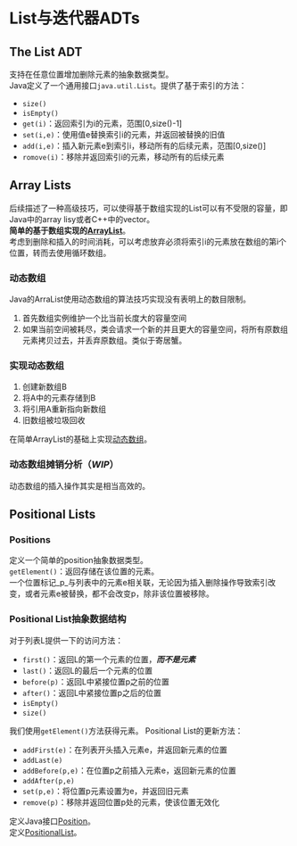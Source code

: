 # List与迭代器ADTs

## The List ADT

支持在任意位置增加删除元素的抽象数据类型。  
Java定义了一个通用接口`java.util.List`。提供了基于索引的方法：

* `size()`
* `isEmpty()`
* `get(i)`：返回索引为i的元素，范围[0,size()-1]
* `set(i,e)`：使用值e替换索引i的元素，并返回被替换的旧值
* `add(i,e)`：插入新元素e到索引i，移动所有的后续元素，范围[0,size()]
* `romove(i)`：移除并返回索引i的元素，移动所有的后续元素

## Array Lists

后续描述了一种高级技巧，可以使得基于数组实现的List可以有不受限的容量，即Java中的array lisy或者C++中的vector。  
__简单的基于数组实现的[ArrayList](SimpleArrayList)__。  
考虑到删除和插入的时间消耗，可以考虑放弃必须将索引i的元素放在数组的第i个位置，转而去使用循环数组。

### 动态数组

Java的ArraList使用动态数组的算法技巧实现没有表明上的数目限制。  

1. 首先数组实例维护一个比当前长度大的容量空间
2. 如果当前空间被耗尽，类会请求一个新的并且更大的容量空间，将所有原数组元素拷贝过去，并丢弃原数组。类似于寄居蟹。

### 实现动态数组

1. 创建新数组B
2. 将A中的元素存储到B
3. 将引用A重新指向新数组
4. 旧数组被垃圾回收

在简单ArrayList的基础上实现[动态数组](DynamicArray)。

### 动态数组摊销分析（_WIP_）

动态数组的插入操作其实是相当高效的。

## Positional Lists

### Positions

定义一个简单的position抽象数据类型。  
`getElement()`：返回存储在该位置的元素。  
一个位置标记_p_与列表中的元素e相关联，无论因为插入删除操作导致索引改变，或者元素e被替换，都不会改变p，除非该位置被移除。

### Positional List抽象数据结构

对于列表L提供一下的访问方法：

* `first()`：返回L的第一个元素的位置，___而不是元素___
* `last()`：返回L的最后一个元素的位置
* `before(p)`：返回L中紧接位置p之前的位置
* `after()`：返回L中紧接位置p之后的位置
* `isEmpty()`
* `size()`

我们使用`getElement()`方法获得元素。
Positional List的更新方法：

* `addFirst(e)`：在列表开头插入元素e，并返回新元素的位置
* `addLast(e)`
* `addBefore(p,e)`：在位置p之前插入元素e，返回新元素的位置
* `addAfter(p,e)`
* `set(p,e)`：将位置p元素设置为e，并返回旧元素
* `remove(p)`：移除并返回位置p处的元素，使该位置无效化

定义Java接口[Position](PositionalList/Position.java)。  
定义[PositionalList](PositionalList/PositionalList.java)。  
